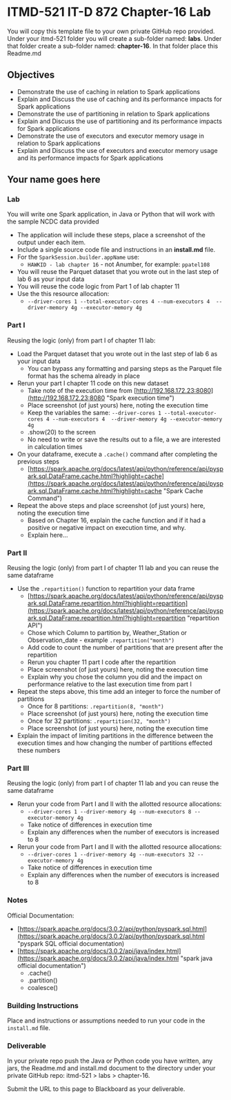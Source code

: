 # ITMD-521 IT-D 872 Chapter-16 Lab

You will copy this template file to your own private GitHub repo provided.  Under your itmd-521 folder you will create a sub-folder named: **labs**.  Under that folder create a sub-folder named: **chapter-16**.  In that folder place this Readme.md

## Objectives

- Demonstrate the use of caching in relation to Spark applications
- Explain and Discuss the use of caching and its performance impacts for Spark applications
- Demonstrate the use of partitioning in relation to Spark applications
- Explain and Discuss the use of partitioning and its performance impacts for Spark applications
- Demonstrate the use of executors and executor memory usage in relation to Spark applications
- Explain and Discuss the use of executors and executor memory usage and its performance impacts for Spark applications

## Your name goes here

### Lab

You will write one Spark application, in Java or Python that will work with the sample NCDC data provided

- The application will include these steps, place a screenshot of the output under each item.  
- Include a single source code file and instructions in an **install.md** file.
- For the `SparkSession.builder.appName` use:
  - `HAWKID - lab chapter 16`  - not Anumber, for example: `ppatel108`  
- You will reuse the Parquet dataset that you wrote out in the last step of lab 6 as your input data
- You will reuse the code logic from Part 1 of lab chapter 11
- Use the this resource allocation:
  - `--driver-cores 1 --total-executor-cores 4 --num-executors 4  --driver-memory 4g --executor-memory 4g`

### Part I

Reusing the logic (only) from part I of chapter 11 lab:

- Load the Parquet dataset that you wrote out in the last step of lab 6 as your input data
  - You can bypass any formatting and parsing steps as the Parquet file format has the schema already in place
- Rerun your part I chapter 11 code on this new dataset
  - Take note of the execution time from [http://192.168.172.23:8080](http://192.168.172.23:8080 "Spark execution time")
  - Place screenshot (of just yours) here, noting the execution time
  - Keep the variables the same: `--driver-cores 1 --total-executor-cores 4 --num-executors 4  --driver-memory 4g --executor-memory 4g`
  - .show(20) to the screen
  - No need to write or save the results out to a file, a we are interested in calculation times
- On your dataframe, execute a `.cache()` command after completing the previous steps
  - [https://spark.apache.org/docs/latest/api/python/reference/api/pyspark.sql.DataFrame.cache.html?highlight=cache](https://spark.apache.org/docs/latest/api/python/reference/api/pyspark.sql.DataFrame.cache.html?highlight=cache "Spark Cache Command")
- Repeat the above steps and place screenshot (of just yours) here, noting the execution time
  - Based on Chapter 16, explain the cache function and if it had a positive or negative impact on execution time, and why.
  - Explain here...

### Part II

Reusing the logic (only) from part I of chapter 11 lab and you can reuse the same dataframe

- Use the `.repartition()` function to repartition your data frame
  - [https://spark.apache.org/docs/latest/api/python/reference/api/pyspark.sql.DataFrame.repartition.html?highlight=repartition](https://spark.apache.org/docs/latest/api/python/reference/api/pyspark.sql.DataFrame.repartition.html?highlight=repartition "repartition API")
  - Chose which Column to partition by, Weather_Station or Observation_date - example `.repartition("month")`
  - Add code to count the number of partitions that are present after the repartition
  - Rerun you chapter 11 part I code after the repartition
  - Place screenshot (of just yours) here, noting the execution time
  - Explain why you chose the column you did and the impact on performance relative to the last execution time from part I
- Repeat the steps above, this time add an integer to force the number of partitions
  - Once for 8 partitions: `.repartition(8, "month")`
  - Place screenshot (of just yours) here, noting the execution time
  - Once for 32 partitions: `.repartition(32, "month")`
  - Place screenshot (of just yours) here, noting the execution time
- Explain the impact of limiting partitions in the difference between the execution times and how changing the number of partitions effected these numbers

### Part III

Reusing the logic (only) from part I of chapter 11 lab and you can reuse the same dataframe

- Rerun your code from Part I and II with the allotted resource allocations:
  - `--driver-cores 1 --driver-memory 4g --num-executors 8 --executor-memory 4g`
  - Take notice of differences in execution time
  - Explain any differences when the number of executors is increased to 8
- Rerun your code from Part I and II with the allotted resource allocations:
  - `--driver-cores 1 --driver-memory 4g --num-executors 32 --executor-memory 4g`
  - Take notice of differences in execution time
  - Explain any differences when the number of executors is increased to 8  

### Notes

Official Documentation:

- [https://spark.apache.org/docs/3.0.2/api/python/pyspark.sql.html](https://spark.apache.org/docs/3.0.2/api/python/pyspark.sql.html "pyspark SQL official documentation)
- [https://spark.apache.org/docs/3.0.2/api/java/index.html](https://spark.apache.org/docs/3.0.2/api/java/index.html "spark java official documentation")
  - .cache()
  - .partition()
  - coalesce()

### Building Instructions

Place and instructions or assumptions needed to run your code in the `install.md` file.

### Deliverable

In your private repo push the Java or Python code you have written, any jars, the Readme.md and install.md document to the directory under your private GitHub repo: itmd-521 > labs > chapter-16.  

Submit the URL to this page to Blackboard as your deliverable.
